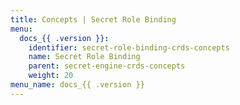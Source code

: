 ```yaml
---
title: Concepts | Secret Role Binding
menu:
  docs_{{ .version }}:
    identifier: secret-role-binding-crds-concepts
    name: Secret Role Binding
    parent: secret-engine-crds-concepts
    weight: 20
menu_name: docs_{{ .version }}
---
```

